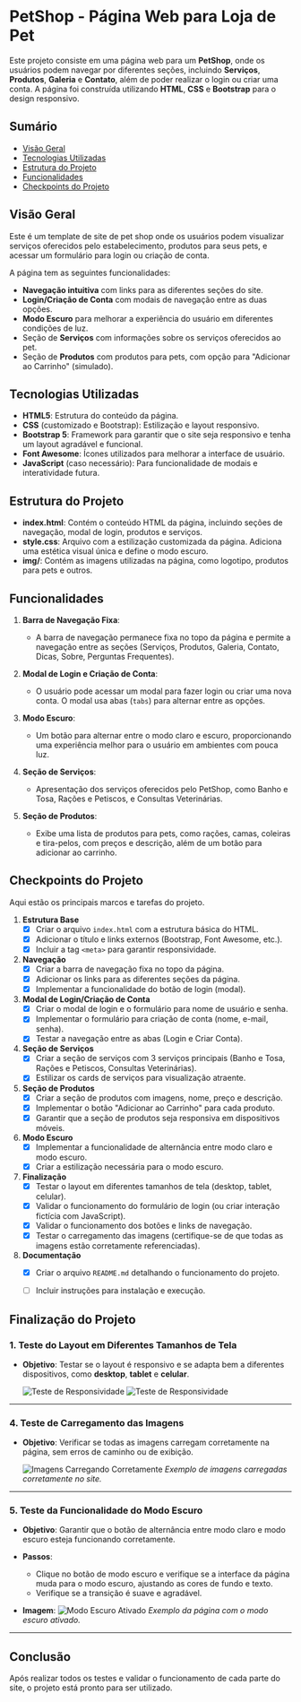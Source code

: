 # PetShop - Página Web para Loja de Pet

Este projeto consiste em uma página web para um **PetShop**, onde os usuários podem navegar por diferentes seções, incluindo **Serviços**, **Produtos**, **Galeria** e **Contato**, além de poder realizar o login ou criar uma conta. A página foi construída utilizando **HTML**, **CSS** e **Bootstrap** para o design responsivo.

## Sumário

- [Visão Geral](#visão-geral)
- [Tecnologias Utilizadas](#tecnologias-utilizadas)
- [Estrutura do Projeto](#estrutura-do-projeto)
- [Funcionalidades](#funcionalidades)
- [Checkpoints do Projeto](#checkpoints-do-projeto)


## Visão Geral

Este é um template de site de pet shop onde os usuários podem visualizar serviços oferecidos pelo estabelecimento, produtos para seus pets, e acessar um formulário para login ou criação de conta.

A página tem as seguintes funcionalidades:

- **Navegação intuitiva** com links para as diferentes seções do site.
- **Login/Criação de Conta** com modais de navegação entre as duas opções.
- **Modo Escuro** para melhorar a experiência do usuário em diferentes condições de luz.
- Seção de **Serviços** com informações sobre os serviços oferecidos ao pet.
- Seção de **Produtos** com produtos para pets, com opção para "Adicionar ao Carrinho" (simulado).

## Tecnologias Utilizadas

- **HTML5**: Estrutura do conteúdo da página.
- **CSS** (customizado e Bootstrap): Estilização e layout responsivo.
- **Bootstrap 5**: Framework para garantir que o site seja responsivo e tenha um layout agradável e funcional.
- **Font Awesome**: Ícones utilizados para melhorar a interface de usuário.
- **JavaScript** (caso necessário): Para funcionalidade de modais e interatividade futura.

## Estrutura do Projeto


- **index.html**: Contém o conteúdo HTML da página, incluindo seções de navegação, modal de login, produtos e serviços.
- **style.css**: Arquivo com a estilização customizada da página. Adiciona uma estética visual única e define o modo escuro.
- **img/**: Contém as imagens utilizadas na página, como logotipo, produtos para pets e outros.

## Funcionalidades

1. **Barra de Navegação Fixa**:
   - A barra de navegação permanece fixa no topo da página e permite a navegação entre as seções (Serviços, Produtos, Galeria, Contato, Dicas, Sobre, Perguntas Frequentes).

2. **Modal de Login e Criação de Conta**:
   - O usuário pode acessar um modal para fazer login ou criar uma nova conta. O modal usa abas (`tabs`) para alternar entre as opções.

3. **Modo Escuro**:
   - Um botão para alternar entre o modo claro e escuro, proporcionando uma experiência melhor para o usuário em ambientes com pouca luz.

4. **Seção de Serviços**:
   - Apresentação dos serviços oferecidos pelo PetShop, como Banho e Tosa, Rações e Petiscos, e Consultas Veterinárias.

5. **Seção de Produtos**:
   - Exibe uma lista de produtos para pets, como rações, camas, coleiras e tira-pelos, com preços e descrição, além de um botão para adicionar ao carrinho.

## Checkpoints do Projeto

Aqui estão os principais marcos e tarefas do projeto. 

1. **Estrutura Base**
   - [X] Criar o arquivo `index.html` com a estrutura básica do HTML.
   - [X] Adicionar o título e links externos (Bootstrap, Font Awesome, etc.).
   - [X] Incluir a tag `<meta>` para garantir responsividade.

2. **Navegação**
   - [X] Criar a barra de navegação fixa no topo da página.
   - [X] Adicionar os links para as diferentes seções da página.
   - [X] Implementar a funcionalidade do botão de login (modal).

3. **Modal de Login/Criação de Conta**
   - [X] Criar o modal de login e o formulário para nome de usuário e senha.
   - [X] Implementar o formulário para criação de conta (nome, e-mail, senha).
   - [X] Testar a navegação entre as abas (Login e Criar Conta).

4. **Seção de Serviços**
   - [X] Criar a seção de serviços com 3 serviços principais (Banho e Tosa, Rações e Petiscos, Consultas Veterinárias).
   - [X] Estilizar os cards de serviços para visualização atraente.

5. **Seção de Produtos**
   - [X] Criar a seção de produtos com imagens, nome, preço e descrição.
   - [X] Implementar o botão "Adicionar ao Carrinho" para cada produto.
   - [X] Garantir que a seção de produtos seja responsiva em dispositivos móveis.

6. **Modo Escuro**
   - [X] Implementar a funcionalidade de alternância entre modo claro e modo escuro.
   - [X] Criar a estilização necessária para o modo escuro.

7. **Finalização**
   - [X] Testar o layout em diferentes tamanhos de tela (desktop, tablet, celular).
   - [X] Validar o funcionamento do formulário de login (ou criar interação fictícia com JavaScript).
   - [X] Validar o funcionamento dos botões e links de navegação.
   - [X] Testar o carregamento das imagens (certifique-se de que todas as imagens estão corretamente referenciadas).

8. **Documentação**
   - [X] Criar o arquivo `README.md` detalhando o funcionamento do projeto.
   - [ ] Incluir instruções para instalação e execução.



## Finalização do Projeto



### 1. Teste do Layout em Diferentes Tamanhos de Tela

- **Objetivo**: Testar se o layout é responsivo e se adapta bem a diferentes dispositivos, como **desktop**, **tablet** e **celular**.
  



  ![Teste de Responsividade](./img/telas/Galaxy-Tab-S7-127.0.0.1.png)
  ![Teste de Responsividade](./img/telas/Xiaomi-12-127.0.0.1.png)



  

---



### 4. Teste de Carregamento das Imagens

- **Objetivo**: Verificar se todas as imagens carregam corretamente na página, sem erros de caminho ou de exibição.
  



  ![Imagens Carregando Corretamente](./img/telas/Macbook-Air-127.0.0.1.png)
  *Exemplo de imagens carregadas corretamente no site.*

---

### 5. Teste da Funcionalidade do Modo Escuro

- **Objetivo**: Garantir que o botão de alternância entre modo claro e modo escuro esteja funcionando corretamente.

- **Passos**:
  - Clique no botão de modo escuro e verifique se a interface da página muda para o modo escuro, ajustando as cores de fundo e texto.
  - Verifique se a transição é suave e agradável.

- **Imagem**:
  ![Modo Escuro Ativado](./img/telas/Macbook-Air-127.0.0.1%20(2).png)
  *Exemplo da página com o modo escuro ativado.*

---


## Conclusão

Após realizar todos os testes e validar o funcionamento de cada parte do site, o projeto está pronto para ser utilizado. 
